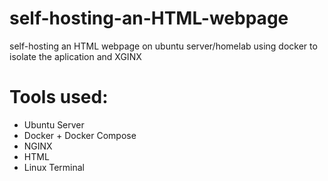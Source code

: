 # self-hosting-an-HTML-webpage
self-hosting an HTML webpage on ubuntu server/homelab using docker to isolate the aplication and XGINX

# Tools used:
- Ubuntu Server
- Docker + Docker Compose
- NGINX
- HTML
- Linux Terminal
